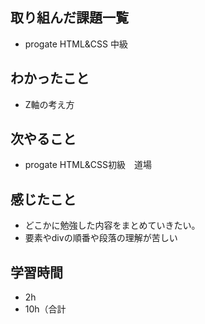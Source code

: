 ## 取り組んだ課題一覧
- progate HTML&CSS 中級
## わかったこと
- Z軸の考え方
## 次やること
- progate HTML&CSS初級　道場
## 感じたこと
- どこかに勉強した内容をまとめていきたい。
- 要素やdivの順番や段落の理解が苦しい
## 学習時間
- 2h
- 10h（合計
